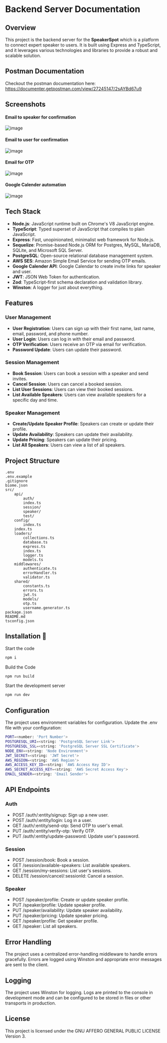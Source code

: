 # Backend Server Documentation

## Overview

This project is the backend server for the **SpeakerSpot** which is a platform to connect expert speaker to users. It is built using Express and TypeScript, and it leverages various technologies and libraries to provide a robust and scalable solution.

## Postman Documentation
Checkout the postman documentation here: https://documenter.getpostman.com/view/27245147/2sAYBd67u9

## Screenshots
#### Email to speaker for confirmation
![image](https://github.com/user-attachments/assets/105f3e69-e52c-4a32-8675-dcfa74221f97)


#### Email to user for confirmation
![image](https://github.com/user-attachments/assets/6438115f-7a2c-4ad1-bea7-fb4d744068a3)

#### Email for OTP
![image](https://github.com/user-attachments/assets/4aec4325-3a04-4bdb-86f9-8d588e8ce63d)


#### Google Calender automation
![image](https://github.com/user-attachments/assets/7d8b5403-b66f-4f28-aa34-26fe9f394a2c)


## Tech Stack

- **Node.js**: JavaScript runtime built on Chrome's V8 JavaScript engine.
- **TypeScript**: Typed superset of JavaScript that compiles to plain JavaScript.
- **Express**: Fast, unopinionated, minimalist web framework for Node.js.
- **Sequelize**: Promise-based Node.js ORM for Postgres, MySQL, MariaDB, SQLite, and Microsoft SQL Server.
- **PostgreSQL**: Open-source relational database management system.
- **AWS SES**: Amazon Simple Email Service for sending OTP emails.
- **Google Calender API**: Google Calendar to create invite links for speaker and user.
- **JWT**: JSON Web Token for authentication.
- **Zod**: TypeScript-first schema declaration and validation library.
- **Winston**: A logger for just about everything.

## Features

### User Management

- **User Registration**: Users can sign up with their first name, last name, email, password, and phone number.
- **User Login**: Users can log in with their email and password.
- **OTP Verification**: Users receive an OTP via email for verification.
- **Password Update**: Users can update their password.

### Session Management

- **Book Session**: Users can book a session with a speaker and send invites.
- **Cancel Session**: Users can cancel a booked session.
- **List User Sessions**: Users can view their booked sessions.
- **List Available Speakers**: Users can view available speakers for a specific day and time.

### Speaker Management

- **Create/Update Speaker Profile**: Speakers can create or update their profile.
- **Update Availability**: Speakers can update their availability.
- **Update Pricing**: Speakers can update their pricing.
- **List All Speakers**: Users can view a list of all speakers.

## Project Structure
```
.env 
.env.example 
.gitignore 
biome.json 
src/ 
    api/ 
        auth/ 
        index.ts 
        session/ 
        speaker/ 
        test/ 
    config/ 
        index.ts 
    index.ts 
    loaders/ 
        collections.ts 
        database.ts 
        express.ts 
        index.ts 
        logger.ts 
        models.ts 
    middlewares/ 
        authenticate.ts 
        errorHandler.ts 
        validator.ts 
    shared/ 
        constants.ts 
        errors.ts 
        jwt.ts 
        models/ 
        otp.ts 
        username.generator.ts 
package.json 
README.md 
tsconfig.json
```

## Installation 🔧

Start the code

```sh
npm i
```

Build the Code

```sh
npm run build
```

Start the development server
```sh
npm run dev
```

## Configuration
The project uses environment variables for configuration. Update the .env file with your configuration:

```sh
PORT=<number: 'Port Number'>
POSTGRESQL_URI=<string: 'PostgreSQL Server Link'>
POSTGRESQL_SSL=<string: 'PostgreSQL Server SSL Certificate'>
NODE_ENV=<string: 'Node Environment'>
JWT_SECRET=<string: 'JWT Secret'>
AWS_REGION=<string: 'AWS Region'>
AWS_ACCESS_KEY_ID=<string: 'AWS Access Key ID'>
AWS_SECRET_ACCESS_KEY=<string: 'AWS Secret Access Key'>
EMAIL_SENDER=<string: 'Email Sender'>
```

## API Endpoints
### Auth
- POST /auth/:entity/signup: Sign up a new user.
- POST /auth/:entity/login: Log in a user.
- GET /auth/:entity/send-otp: Send OTP to user's email.
- PUT /auth/:entity/verify-otp: Verify OTP.
- PUT /auth/:entity/update-password: Update user's password.
### Session
- POST /session/book: Book a session.
- GET /session/available-speakers: List available speakers.
- GET /session/my-sessions: List user's sessions.
- DELETE /session/cancel/:sessionId: Cancel a session.
### Speaker
- POST /speaker/profile: Create or update speaker profile.
- PUT /speaker/profile: Update speaker profile.
- PUT /speaker/availability: Update speaker availability.
- PUT /speaker/pricing: Update speaker pricing.
- GET /speaker/profile: Get speaker profile.
- GET /speaker: List all speakers.



## Error Handling
The project uses a centralized error-handling middleware to handle errors gracefully. Errors are logged using Winston and appropriate error messages are sent to the client.

## Logging
The project uses Winston for logging. Logs are printed to the console in development mode and can be configured to be stored in files or other transports in production.

## License
This project is licensed under the  GNU AFFERO GENERAL PUBLIC LICENSE Version 3.
